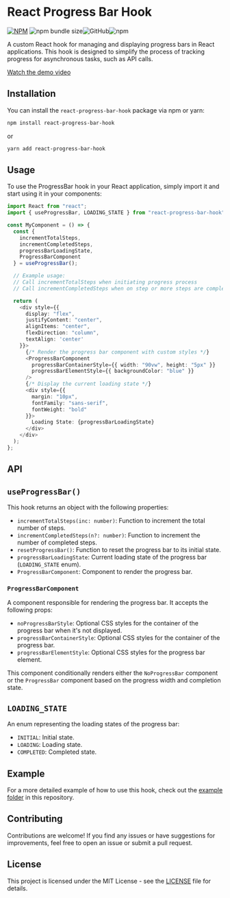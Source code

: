 # React Progress Bar Hook

[![NPM](https://img.shields.io/npm/v/react-progress-bar-hook.svg)](https://www.npmjs.com/package/react-progress-bar-hook) ![npm bundle size](https://img.shields.io/bundlephobia/min/react-progress-bar-hook)![GitHub](https://img.shields.io/github/license/werfree/progress-bar)![npm](https://img.shields.io/npm/dw/react-progress-bar-hook.svg)

A custom React hook for managing and displaying progress bars in React applications. This hook is designed to simplify the process of tracking progress for asynchronous tasks, such as API calls.

[Watch the demo video](https://github.com/werfree/progress-bar/assets/36687951/d3c80410-8548-402b-94c8-4cf924c9a866)

## Installation

You can install the `react-progress-bar-hook` package via npm or yarn:

```bash
npm install react-progress-bar-hook
```

or

```bash
yarn add react-progress-bar-hook
```

## Usage

To use the ProgressBar hook in your React application, simply import it and start using it in your components:

```typescript
import React from "react";
import { useProgressBar, LOADING_STATE } from "react-progress-bar-hook";

const MyComponent = () => {
  const {
    incrementTotalSteps,
    incrementCompletedSteps,
    progressBarLoadingState,
    ProgressBarComponent
  } = useProgressBar();

  // Example usage:
  // Call incrementTotalSteps when initiating progress process
  // Call incrementCompletedSteps when on step or more steps are completed

  return (
    <div style={{
      display: "flex",
      justifyContent: "center",
      alignItems: "center",
      flexDirection: "column",
      textAlign: 'center'
    }}>
      {/* Render the progress bar component with custom styles */}
      <ProgressBarComponent
        progressBarContainerStyle={{ width: "90vw", height: "5px" }}
        progressBarElementStyle={{ backgroundColor: "blue" }}
      />
      {/* Display the current loading state */}
      <div style={{
        margin: "10px",
        fontFamily: "sans-serif",
        fontWeight: "bold"
      }}>
        Loading State: {progressBarLoadingState}
      </div>
    </div>
  );
};
```

## API

## `useProgressBar()`

This hook returns an object with the following properties:

- `incrementTotalSteps(inc: number)`: Function to increment the total number of steps.
- `incrementCompletedSteps(n?: number)`: Function to increment the number of completed steps.
- `resetProgressBar()`: Function to reset the progress bar to its initial state.
- `progressBarLoadingState`: Current loading state of the progress bar (`LOADING_STATE` enum).
- `ProgressBarComponent`: Component to render the progress bar.

### `ProgressBarComponent`

A component responsible for rendering the progress bar. It accepts the following props:

- `noProgressBarStyle`: Optional CSS styles for the container of the progress bar when it's not displayed.
- `progressBarContainerStyle`: Optional CSS styles for the container of the progress bar.
- `progressBarElementStyle`: Optional CSS styles for the progress bar element.

This component conditionally renders either the `NoProgressBar` component or the `ProgressBar` component based on the progress width and completion state.

## `LOADING_STATE`

An enum representing the loading states of the progress bar:

- `INITIAL`: Initial state.
- `LOADING`: Loading state.
- `COMPLETED`: Completed state.

## Example

For a more detailed example of how to use this hook, check out the [example folder](./example) in this repository.

## Contributing

Contributions are welcome! If you find any issues or have suggestions for improvements, feel free to open an issue or submit a pull request.

## License

This project is licensed under the MIT License - see the [LICENSE](./LICENSE) file for details.
